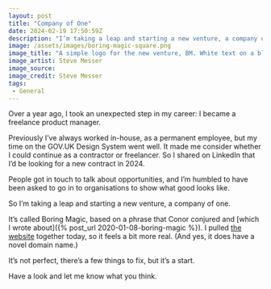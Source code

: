 ```yaml
---
layout: post
title: "Company of One"
date: 2024-02-19 17:50:59Z
description: "I’m taking a leap and starting a new venture, a company of one."
image: /assets/images/boring-magic-square.png
image_title: "A simple logo for the new venture, BM. White text on a black background."
image_artist: Steve Messer
image_source:
image_credit: Steve Messer
tags:
 - General
---
```


Over a year ago, I took an unexpected step in my career: I became a freelance product manager.

Previously I’ve always worked in-house, as a permanent employee, but my time on the GOV.‌UK Design System went well. It made me consider whether I could continue as a contractor or freelancer. So I shared on LinkedIn that I’d be looking for a new contract in 2024.

People got in touch to talk about opportunities, and I’m humbled to have been asked to go in to organisations to show what good looks like.

So I’m taking a leap and starting a new venture, a company of one.

It’s called Boring Magic, based on a phrase that Conor conjured and [which I wrote about]({% post_url 2020-01-08-boring-magic %}). I pulled [the website](https://boringmagi.cc) together today, so it feels a bit more real. (And yes, it does have a novel domain name.)

It’s not perfect, there’s a few things to fix, but it’s a start.

Have a look and let me know what you think.
